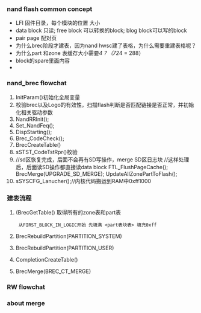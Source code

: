 
### nand flash common concept ###
- LFI 固件目录，每个模块的位置 大小
- data block 只读; free block 可以转换的block; blog 
   block可以写的block
- pair page 配对页
- 为什么brec阶段才建表，因为nand hwsc建了表格，为什么需要重建表格呢？
- 为什么part 和zone 表缓存大小需要*4？（72*4 = 288）
- block的spare里面内容
- 

### nand_brec flowchat ###
1. InitParam()初始化全局变量
2. 校验brec以及Logo的有效性，扫描flash判断是否匹配链接是否正常，并初始化相关驱动参数
3. NandRRInit();
4. Set_NandFeq();
5. DispStarting();
6. Brec_CodeCheck();
7. BrecCreateTable()
8. sSTST_CodeTstRpr()校验
9. //sd区恢复完成，后面不会再有SD写操作，merge SD区日志块
    //这样处理后，后面读SD操作都直接读data block
    FTL_FlushPageCache();
    BrecMerge(UPGRADE_SD_MERGE);
    UpdateAllZonePartToFlash();	
10.    sSYSCFG_Lanucher();//内核代码搬运到RAM中0xff1000
### 建表流程 ###
1. (BrecGetTable() 取得所有的zone表和part表

		从FIRST_BLOCK_IN_LOGIC开始 先填满 <part表块表> 填充0xff
2. BrecRebuildPartition(PARTITION_SYSTEM)
3. BrecRebuildPartition(PARTITION_USER)
4. CompletionCreateTable()
5. BrecMerge(BREC_CT_MERGE)
### RW flowchat ###
### about merge ###
